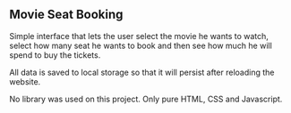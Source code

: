 ## Movie Seat Booking
Simple interface that lets the user select the movie he wants to watch, select how many seat he wants to book and then see how much he will spend to buy the tickets.

All data is saved to local storage so that it will persist after reloading the website.

No library was used on this project. Only pure HTML, CSS and Javascript.